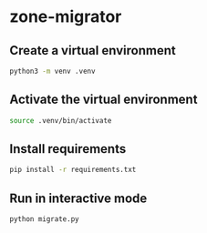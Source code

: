 # zone-migrator


## Create a virtual environment

```bash
python3 -m venv .venv
```

## Activate the virtual environment

```bash
source .venv/bin/activate
```

## Install requirements

```bash
pip install -r requirements.txt 
```

## Run in interactive mode

```bash
python migrate.py 
```
